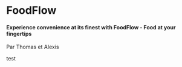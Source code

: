 # FoodFlow
#### Experience convenience at its finest with FoodFlow - Food at your fingertips

Par Thomas et Alexis

test
